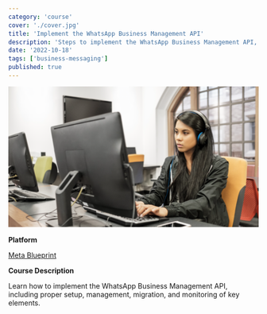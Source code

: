 ```yaml
---
category: 'course'
cover: './cover.jpg'
title: 'Implement the WhatsApp Business Management API'
description: 'Steps to implement the WhatsApp Business Management API, including proper setup, management, migration and more.'
date: '2022-10-18'
tags: ['business-messaging']
published: true
---
```

![cover](./cover.jpg)

**Platform**

[Meta Blueprint](https://www.facebookblueprint.com/student/collection/409587/path/410259)

**Course Description**

Learn how to implement the WhatsApp Business Management API, including proper setup, management, migration, and monitoring of key elements.


